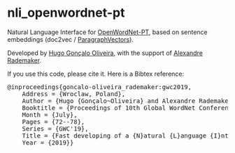 # nli_openwordnet-pt

Natural Language Interface for <a href="https://github.com/own-pt/openWordnet-PT">OpenWordNet-PT</a>, based on sentence embeddings (doc2vec / <a href="https://deeplearning4j.org/">ParagraphVectors</a>).


Developed by <a href="https://eden.dei.uc.pt/~hroliv">Hugo Gonçalo Oliveira</a>, with the support of <a href="http://arademaker.github.io/">Alexandre Rademaker</a>.

If you use this code, please cite it. Here is a Bibtex reference:
<pre>
@inproceedings{goncalo-oliveira_rademaker:gwc2019,
	Address = {Wroclaw, Poland},
	Author = {Hugo {Gonçalo~Oliveira} and Alexandre Rademaker},
	Booktitle = {Proceedings of 10th Global WordNet Conference},
	Month = {July},
	Pages = {72--78},
	Series = {GWC'19},
	Title = {Fast developing of a {N}atural {L}anguage {I}nterface for a {P}ortuguese {W}ordNet: {L}everaging on {S}entence {E}mbeddings},
	Year = {2019}}
</pre>
